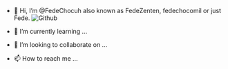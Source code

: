 - 👋 Hi, I’m @FedeChocuh also known as FedeZenten, fedechocomil or just Fede.
![Github](https://user-images.githubusercontent.com/66924428/201779928-5cb2b51a-12f7-48ea-af16-3bc938c59f5b.gif)

- 🌱 I’m currently learning ...
- 💞️ I’m looking to collaborate on ...
- 📫 How to reach me ...

<!---
FedeChocuh/FedeChocuh is a ✨ special ✨ repository because its `README.md` (this file) appears on your GitHub profile.
You can click the Preview link to take a look at your changes.
--->
